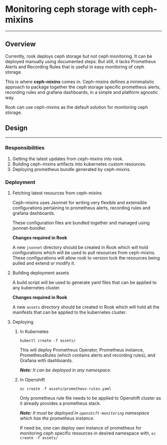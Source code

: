 # Monitoring ceph storage with ceph-mixins

---

## Overview

Currently, rook deploys ceph storage but not ceph monitoring. It can be deployed manually using documented steps. But still, it lacks Prometheus Alerts and Recording Rules that is useful in easy monitoring of ceph storage.

This is where **ceph-mixins** comes in. Ceph-mixins defines a minimalistic approach to package together the ceph storage specific prometheus alerts, recording rules and grafana dashboards, in a simple and platform agnostic way.

Rook can use ceph-mixins as the default solution for monitoring ceph storage.

## Design

---

### Responsibilities

1. Getting the latest updates from ceph-mixins into rook.
2. Building ceph-mixins artifacts into kubernetes custom resources.
3. Deploying prometheus bundle generated by ceph-mixins.

### Deployment

1. Fetching latest resources from ceph-mixins

   Ceph-mixins uses Jsonnet for writing very flexible and extensible configurations pertaining to prometheus alerts, recording rules and grafana dashboards.

   These configuration files are bundled together and managed using jsonnet-bundler.

    **Changes required in Rook**

    A new `jsonnet` directory should be created in Rook which will hold configurations which will be used to pull resources from ceph-mixins. These configurations will allow rook to version lock the resources being pulled and extend or modify it.

2. Building deployment assets

   A build script will be used to generate yaml files that can be applied to any kubernetes cluster.

    **Changes required in Rook**

    A new `assets` directory should be created in Rook which will hold all the manifests that can be applied to the kubernetes cluster.

3. Deploying

   1. In Kubernetes

        `kubectl create -f assets/`

        This will deploy Prometheus Operator, Prometheus instance, PrometheusRules (which contains alerts and recording rules), and Grafana with dashboards.

        _**Note:** It can be deployed in any namespace._

   2. In Openshift
        
        `oc create -f assets/prometheus-rules.yaml`

        Only prometheus rule file needs to be applied to Openshift cluster as it already provides a prometheus stack.

         _**Note:** It must be deployed in `openshift-monitoring` namespace which has the prometheus instance._

         If need be, one can deploy own instance of prometheus for monitoring ceph specific resources in desired namespace with, `oc create -f assets/`